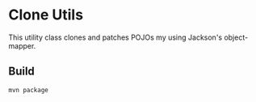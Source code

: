 # Clone Utils

This utility class clones and patches POJOs my using Jackson's object-mapper.

## Build

```bash
mvn package
```
